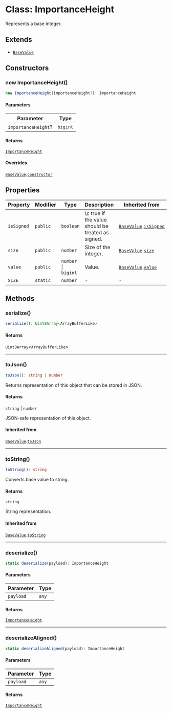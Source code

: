 # Class: ImportanceHeight

Represents a base integer.

## Extends

- [`BaseValue`](../../../../core/classes/BaseValue.md)

## Constructors

### new ImportanceHeight()

```ts
new ImportanceHeight(importanceHeight?): ImportanceHeight
```

#### Parameters

| Parameter | Type |
| ------ | ------ |
| `importanceHeight`? | `bigint` |

#### Returns

[`ImportanceHeight`](ImportanceHeight.md)

#### Overrides

[`BaseValue`](../../../../core/classes/BaseValue.md).[`constructor`](../../../../core/classes/BaseValue.md#constructors)

## Properties

| Property | Modifier | Type | Description | Inherited from |
| ------ | ------ | ------ | ------ | ------ |
| <a id="issigned"></a> `isSigned` | `public` | `boolean` | \c true if the value should be treated as signed. | [`BaseValue`](../../../../core/classes/BaseValue.md).[`isSigned`](../../../../core/classes/BaseValue.md#issigned-1) |
| <a id="size"></a> `size` | `public` | `number` | Size of the integer. | [`BaseValue`](../../../../core/classes/BaseValue.md).[`size`](../../../../core/classes/BaseValue.md#size-1) |
| <a id="value"></a> `value` | `public` | `number` \| `bigint` | Value. | [`BaseValue`](../../../../core/classes/BaseValue.md).[`value`](../../../../core/classes/BaseValue.md#value-1) |
| <a id="size-1"></a> `SIZE` | `static` | `number` | - | - |

## Methods

### serialize()

```ts
serialize(): Uint8Array<ArrayBufferLike>
```

#### Returns

`Uint8Array`&lt;`ArrayBufferLike`&gt;

***

### toJson()

```ts
toJson(): string | number
```

Returns representation of this object that can be stored in JSON.

#### Returns

`string` \| `number`

JSON-safe representation of this object.

#### Inherited from

[`BaseValue`](../../../../core/classes/BaseValue.md).[`toJson`](../../../../core/classes/BaseValue.md#tojson)

***

### toString()

```ts
toString(): string
```

Converts base value to string.

#### Returns

`string`

String representation.

#### Inherited from

[`BaseValue`](../../../../core/classes/BaseValue.md).[`toString`](../../../../core/classes/BaseValue.md#tostring)

***

### deserialize()

```ts
static deserialize(payload): ImportanceHeight
```

#### Parameters

| Parameter | Type |
| ------ | ------ |
| `payload` | `any` |

#### Returns

[`ImportanceHeight`](ImportanceHeight.md)

***

### deserializeAligned()

```ts
static deserializeAligned(payload): ImportanceHeight
```

#### Parameters

| Parameter | Type |
| ------ | ------ |
| `payload` | `any` |

#### Returns

[`ImportanceHeight`](ImportanceHeight.md)
